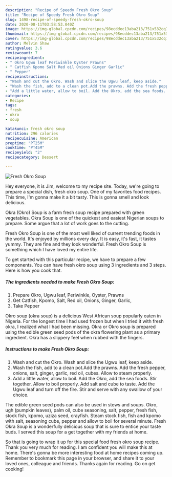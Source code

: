 ```yaml
---
description: "Recipe of Speedy Fresh Okro Soup"
title: "Recipe of Speedy Fresh Okro Soup"
slug: 1498-recipe-of-speedy-fresh-okro-soup
date: 2020-08-11T03:58:53.040Z
image: https://img-global.cpcdn.com/recipes/98ecddec13aba213/751x532cq70/fresh-okro-soup-recipe-main-photo.jpg
thumbnail: https://img-global.cpcdn.com/recipes/98ecddec13aba213/751x532cq70/fresh-okro-soup-recipe-main-photo.jpg
cover: https://img-global.cpcdn.com/recipes/98ecddec13aba213/751x532cq70/fresh-okro-soup-recipe-main-photo.jpg
author: Melvin Shaw
ratingvalue: 3.6
reviewcount: 7
recipeingredient:
- " Okro Ugwu leaf Periwinkle Oyster Prawns"
- " Catfish Kpomo Salt Red oil Onions Ginger Garlic"
- " Pepper"
recipeinstructions:
- "Wash and cut the Okro. Wash and slice the Ugwu leaf, keep aside."
- "Wash the fish, add to a clean pot.Add the prawns. Add the fresh pepper, onions, salt, ginger, garlic, red oil, cubes. Allow to steam properly."
- "Add a little water, allow to boil. Add the Okro, add the sea foods. Stir together. Allow to boil properly. Add salt and cube to taste. Add the Ugwu leaf and turn off the fire. Stir and serve with any swallow of your choice."
categories:
- Recipe
tags:
- fresh
- okro
- soup

katakunci: fresh okro soup 
nutrition: 296 calories
recipecuisine: American
preptime: "PT25M"
cooktime: "PT45M"
recipeyield: "2"
recipecategory: Dessert

---
```



![Fresh Okro Soup](https://img-global.cpcdn.com/recipes/98ecddec13aba213/751x532cq70/fresh-okro-soup-recipe-main-photo.jpg)

Hey everyone, it is Jim, welcome to my recipe site. Today, we're going to prepare a special dish, fresh okro soup. One of my favorites food recipes. This time, I'm gonna make it a bit tasty. This is gonna smell and look delicious.

Okra (Okro) Soup is a farm fresh soup recipe prepared with green vegetables. Okra Soup is one of the quickest and easiest Nigerian soups to prepare. Some argue that a lot of work goes to the cutting.

Fresh Okro Soup is one of the most well liked of current trending foods in the world. It's enjoyed by millions every day. It is easy, it's fast, it tastes yummy. They are fine and they look wonderful. Fresh Okro Soup is something which I have loved my entire life.


To get started with this particular recipe, we have to prepare a few components. You can have fresh okro soup using 3 ingredients and 3 steps. Here is how you cook that.

<!--inarticleads1-->

##### The ingredients needed to make Fresh Okro Soup:

1. Prepare  Okro, Ugwu leaf, Periwinkle, Oyster, Prawns
1. Get  Catfish, Kpomo, Salt, Red oil, Onions, Ginger, Garlic,
1. Take  Pepper


Okro soup (okra soup) is a delicious West African soup popularly eaten in Nigeria. For the longest time I had used frozen but when I tried it with fresh okra, I realized what I had been missing. Okra or Okro soup is prepared using the edible green seed pods of the okra flowering plant as a primary ingredient. Okra has a slippery feel when rubbed with the fingers. 

<!--inarticleads2-->

##### Instructions to make Fresh Okro Soup:

1. Wash and cut the Okro. Wash and slice the Ugwu leaf, keep aside.
1. Wash the fish, add to a clean pot.Add the prawns. Add the fresh pepper, onions, salt, ginger, garlic, red oil, cubes. Allow to steam properly.
1. Add a little water, allow to boil. Add the Okro, add the sea foods. Stir together. Allow to boil properly. Add salt and cube to taste. Add the Ugwu leaf and turn off the fire. Stir and serve with any swallow of your choice.


The edible green seed pods can also be used in stews and soups. Okro, ugh (pumpkin leaves), palm oil, cube seasoning, salt, pepper, fresh fish, stock fish, kpomo, uziza seed, crayfish. Steam stock fish, fish and kpomo with salt, seasoning cube, pepper and allow to boil for several minute. Fresh Okra Soup is a wonderfully delicious soup that is sure to entice your taste buds. I served this soup for a get together with my friends at home. 

So that is going to wrap it up for this special food fresh okro soup recipe. Thank you very much for reading. I am confident you will make this at home. There's gonna be more interesting food at home recipes coming up. Remember to bookmark this page in your browser, and share it to your loved ones, colleague and friends. Thanks again for reading. Go on get cooking!

